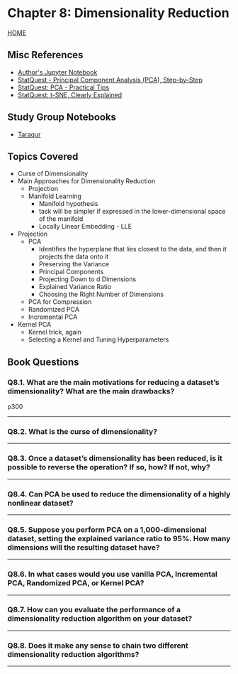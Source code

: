 # Chapter 8: Dimensionality Reduction

[HOME](/README.md)

## Misc References

- [Author's Jupyter Notebook](https://github.com/ageron/handson-ml2/blob/master/08_dimensionality_reduction.ipynb)
- [StatQuest - Principal Component Analysis (PCA), Step-by-Step](https://youtu.be/FgakZw6K1QQ)
- [StatQuest: PCA - Practical Tips](https://youtu.be/oRvgq966yZg)
- [StatQuest: t-SNE, Clearly Explained](https://youtu.be/NEaUSP4YerM)

## Study Group Notebooks

- [Taraqur](https://colab.research.google.com/drive/1G74Vs4EnBBuIzN44SJ7fqQS-bP8p14fh)

## Topics Covered

- Curse of Dimensionality
- Main Approaches for Dimensionality Reduction
  - Projection
  - Manifold Learning
    - Manifold hypothesis
    - task will be simpler if expressed in the lower-dimensional space of the manifold
    - Locally Linear Embedding - LLE
- Projection
  - PCA
    - Identifies the hyperplane that lies closest to the data, and then it projects the data onto it
    - Preserving the Variance
    - Principal Components
    - Projecting Down to d Dimensions
    - Explained Variance Ratio
    - Choosing the Right Number of Dimensions
  - PCA for Compression
  - Randomized PCA
  - Incremental PCA
- Kernel PCA
  - Kernel trick, again
  - Selecting a Kernel and Tuning Hyperparameters

## Book Questions

### Q8.1. What are the main motivations for reducing a dataset’s dimensionality? What are the main drawbacks?

p300

***

### Q8.2. What is the curse of dimensionality?

***

### Q8.3. Once a dataset’s dimensionality has been reduced, is it possible to reverse the operation? If so, how? If not, why?

***

### Q8.4. Can PCA be used to reduce the dimensionality of a highly nonlinear dataset?

***

### Q8.5. Suppose you perform PCA on a 1,000-dimensional dataset, setting the explained variance ratio to 95%. How many dimensions will the resulting dataset have?

***

### Q8.6. In what cases would you use vanilla PCA, Incremental PCA, Randomized PCA, or Kernel PCA?

***

### Q8.7. How can you evaluate the performance of a dimensionality reduction algorithm on your dataset?

***

### Q8.8. Does it make any sense to chain two different dimensionality reduction algorithms?

***
